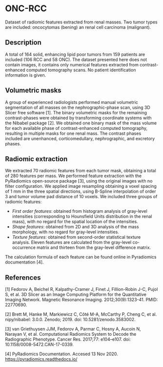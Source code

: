 # ONC-RCC

Dataset of radiomic features extracted from renal masses. Two tumor types are included: oncocytomas (bening) an renal cell carcinoma (malignant). 

## Description
A total of 164 solid, enhancing lipid poor tumors from 159 patients are included (106 RCC and 58 ONC). The dataset presented here does not contain images, it contains only numerical features extracted from contrast-enhanced computed tomography scans. No patient identification information is given.  

## Volumetric masks 
A group of experienced radiologists performed manual volumetric segmentation of all masses on the nephrographic-phase scan, using 3D Slicer free software [1]. The binary volumetric masks for the remaining contrast-phases were obtained by transforming coordinate systems with the Nibabel package [2]. We obtained one binary mask of the mass volume for each available phase of contrast-enhanced computed tomography, resulting in multiple masks for one renal mass. The contrast phases included are unenhanced, corticomedullary, nephrographic, and excretory phases. 

## Radiomic extraction
We extracted 70 radiomic features from each tumor mask, obtaining a total of 280 features per mass. We performed feature extraction with the PyRadiomics open-source package [3], using the original images with no filter configuration. We applied image resampling obtaining a voxel spacing of 1 mm in the three spatial directions, using B-Spline interpolation of order 3 and tumor volume pad distance of 10 voxels. We included three groups of radiomic features: 
- *First order features*: obtained from histogram analysis of gray-level intensities (corresponding to Hounsfield Units distribution in the renal mass), with no regard for the spatial location of the intensities.
- *Shape features*: obtained from 2D and 3D analysis of the mass morphology, with no regard for gray-level intensities. 
- *Texture features*: obtained from second-order statistical texture analysis. Eleven features are calculated from the gray-level co-occurrence matrix and thirteen from the gray-level difference matrix.

The calculation formula of each feature can be found online in Pyradiomics documentation [4].

## References
[1] Fedorov A, Beichel R, Kalpathy-Cramer J, Finet J, Fillion-Robin J-C, Pujol S, et al. 3D Slicer as an Image Computing Platform for the Quantitative Imaging Network. Magnetic Resonance Imaging. 2012;30(9):1323-41. PMID: 22770690.

[2] Brett M, Hanke M, Markiewicz C, Côté M-A, McCarthy P, Cheng C, et al. nipy/nibabel: 3.0.0. Zenodo; 2019. doi: 10.5281/zenodo.3583002.

[3] van Griethuysen JJM, Fedorov A, Parmar C, Hosny A, Aucoin N, Narayan V, et al. Computational Radiomics System to Decode the Radiographic Phenotype. Cancer Res. 2017;77: e104–e107. doi: 10.1158/0008-5472.CAN-17-0339.

[4]	PyRadiomics Documentation. Accesed 13 Nov 2020. https://pyradiomics.readthedocs.io/

